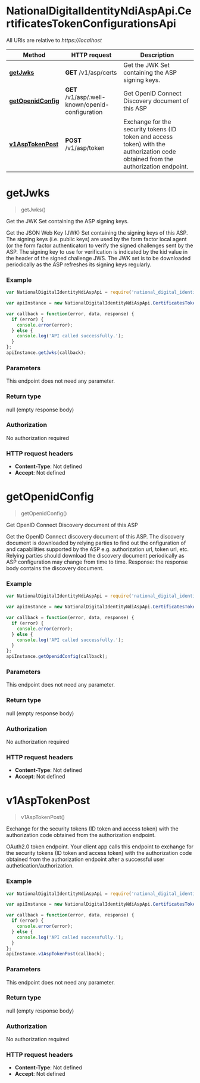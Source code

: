 # NationalDigitalIdentityNdiAspApi.CertificatesTokenConfigurationsApi

All URIs are relative to *https://localhost*

Method | HTTP request | Description
------------- | ------------- | -------------
[**getJwks**](CertificatesTokenConfigurationsApi.md#getJwks) | **GET** /v1/asp/certs | Get the JWK Set containing the ASP signing keys.
[**getOpenidConfig**](CertificatesTokenConfigurationsApi.md#getOpenidConfig) | **GET** /v1/asp/.well-known/openid-configuration | Get OpenID Connect Discovery document of this ASP
[**v1AspTokenPost**](CertificatesTokenConfigurationsApi.md#v1AspTokenPost) | **POST** /v1/asp/token | Exchange for the security tokens (ID token and access token) with the authorization code obtained from the authorization endpoint.


<a name="getJwks"></a>
# **getJwks**
> getJwks()

Get the JWK Set containing the ASP signing keys.

Get the JSON Web Key (JWK) Set containing the signing keys of this ASP. The signing keys (i.e. public keys) are used by the form factor local agent (or the form factor authenticator) to verify the signed challenges sent by the ASP. The signing key to use for verification is indicated by the kid value in the header of the signed challenge JWS. The JWK set is to be downloaded periodically as the ASP refreshes its signing keys regularly.

### Example
```javascript
var NationalDigitalIdentityNdiAspApi = require('national_digital_identity__ndi___asp_api');

var apiInstance = new NationalDigitalIdentityNdiAspApi.CertificatesTokenConfigurationsApi();

var callback = function(error, data, response) {
  if (error) {
    console.error(error);
  } else {
    console.log('API called successfully.');
  }
};
apiInstance.getJwks(callback);
```

### Parameters
This endpoint does not need any parameter.

### Return type

null (empty response body)

### Authorization

No authorization required

### HTTP request headers

 - **Content-Type**: Not defined
 - **Accept**: Not defined

<a name="getOpenidConfig"></a>
# **getOpenidConfig**
> getOpenidConfig()

Get OpenID Connect Discovery document of this ASP

Get the OpenID Connect discovery document of this ASP. The discovery document is downloaded by relying parties to find out the onfiguration of and capabilities supported by the ASP e.g. authorization url, token url, etc.  Relying parties should download the discovery document periodically as ASP configuration may change from time to time. Response: the response body contains the discovery document.

### Example
```javascript
var NationalDigitalIdentityNdiAspApi = require('national_digital_identity__ndi___asp_api');

var apiInstance = new NationalDigitalIdentityNdiAspApi.CertificatesTokenConfigurationsApi();

var callback = function(error, data, response) {
  if (error) {
    console.error(error);
  } else {
    console.log('API called successfully.');
  }
};
apiInstance.getOpenidConfig(callback);
```

### Parameters
This endpoint does not need any parameter.

### Return type

null (empty response body)

### Authorization

No authorization required

### HTTP request headers

 - **Content-Type**: Not defined
 - **Accept**: Not defined

<a name="v1AspTokenPost"></a>
# **v1AspTokenPost**
> v1AspTokenPost()

Exchange for the security tokens (ID token and access token) with the authorization code obtained from the authorization endpoint.

OAuth2.0 token endpoint. Your client app calls this endpoint to exchange for the security tokens (ID token and access token) with the authorization code obtained from the authorization endpoint after a successful user authetication/authorization. 

### Example
```javascript
var NationalDigitalIdentityNdiAspApi = require('national_digital_identity__ndi___asp_api');

var apiInstance = new NationalDigitalIdentityNdiAspApi.CertificatesTokenConfigurationsApi();

var callback = function(error, data, response) {
  if (error) {
    console.error(error);
  } else {
    console.log('API called successfully.');
  }
};
apiInstance.v1AspTokenPost(callback);
```

### Parameters
This endpoint does not need any parameter.

### Return type

null (empty response body)

### Authorization

No authorization required

### HTTP request headers

 - **Content-Type**: Not defined
 - **Accept**: Not defined

